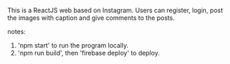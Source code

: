 This is a ReactJS web based on Instagram. Users can register, login, post the images with caption and give comments to the posts.

notes:

1. 'npm start' to run the program locally.
2. 'npm run build', then 'firebase deploy' to deploy.
